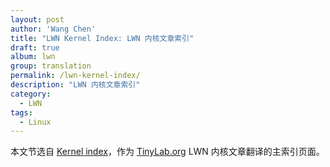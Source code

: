 ```yaml
---
layout: post
author: 'Wang Chen'
title: "LWN Kernel Index: LWN 内核文章索引"
draft: true
album: lwn
group: translation
permalink: /lwn-kernel-index/
description: "LWN 内核文章索引"
category:
  - LWN
tags:
  - Linux
---
```


本文节选自 [Kernel index](https://lwn.net/Kernel/Index/)，作为 [TinyLab.org][1] LWN 内核文章翻译的主索引页面。

[1]: http://tinylab.org
